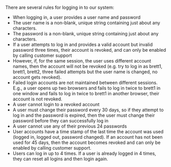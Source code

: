 There are several rules for logging in to our system:
* When logging in, a user provides a user name and password
* The user name is a non-blank, unique string containing just about any characters.
* The password is a non-blank, unique string containing just about any characters.
* If a user attempts to log in and provides a valid account but invalid password three times, their account is revoked, and can only be enabled by calling customer support
* However, if, for the same session, the user uses different account names, then the account will not be revoked (e.g. try to log in as brett1, brett1, brett2, three failed attempts but the user name is changed, no account gets revoked).
* Failed login accounts are not maintained between different sessions. E.g., a user opens up two browsers and fails to log in twice to brett1 in one window and fails to log in twice to brett1 in another browser, their account is not revoked.
* A user cannot login to a revoked account
* A user must change their password every 30 days, so if they attempt to log in and the password is expired, then the user must change their password before they can successfully log in
* A user cannot use any of their previous 24 passwords
* User accounts have a time stamp of the last time the account was used (logged in, logged out, password changed). If an account has not been used for 45 days, then the account becomes revoked and can only be enabled by calling customer support.
* Users can log in up to 4 times. If a user is already logged in 4 times, they can reset all logins and then login again.